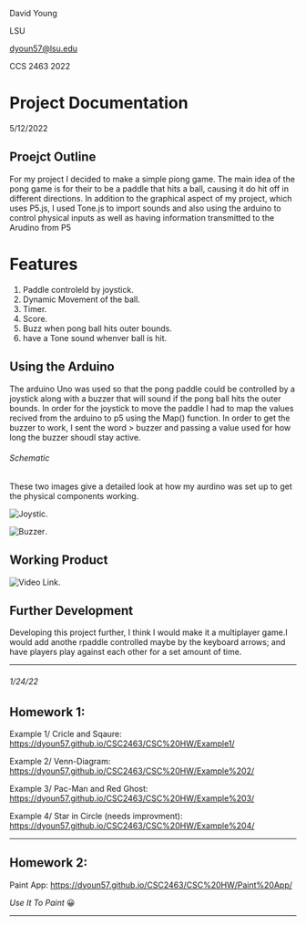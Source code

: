 David Young 

LSU

dyoun57@lsu.edu

CCS 2463 2022


 # Project Documentation  

5/12/2022

## Proejct Outline

For my project I decided to make a simple piong game. The main idea of the pong game is for their to be a paddle that hits a ball, causing it do hit off in different directions. In addition to the graphical aspect of my project, which uses P5.js, I used Tone.js to import sounds and also using the arduino to control physical inputs as well as having information transmitted to the Arudino from P5

# Features
1. Paddle controleld by joystick. 
2. Dynamic Movement of the ball.
3. Timer. 
4. Score. 
5. Buzz when pong ball hits outer bounds. 
6. have a Tone sound whenver ball is hit. 


## Using the Arduino

The arduino Uno was used so that the pong paddle could be controlled by a joystick along with a buzzer that will sound if the pong ball hits the outer bounds. In order for the joystick to move the paddle I had to map the values recived from the arduino to p5 using the Map() function. In order to get the buzzer to work, I sent the word > buzzer  and passing a value used for how long the buzzer shoudl stay active.

###### Schematic 
These two images give a detailed look at how my aurdino was set up to get the physical components working. 

![Joystic](https://www.google.com/url?sa=i&url=https%3A%2F%2Fcreate.arduino.cc%2Fprojecthub%2FMinukaThesathYapa%2Farduino-thumb-joystick-to-processing-92c182&psig=AOvVaw0wzzgJYeZxxUohbujTLLk9&ust=1652447523028000&source=images&cd=vfe&ved=0CAwQjRxqFwoTCIi19O6E2vcCFQAAAAAdAAAAABAD).

![Buzzer](https://www.google.com/url?sa=i&url=https%3A%2F%2Fwww.programmingelectronics.com%2Fan-easy-way-to-make-noise-with-arduino-using-tone%2F&psig=AOvVaw0mtjgWmXCLakaxwEhIJbdD&ust=1652447375955000&source=images&cd=vfe&ved=0CAwQjRxqFwoTCKDl46iE2vcCFQAAAAAdAAAAABAD).

## Working Product

![Video Link](https://youtu.be/MdHQmXUbjaA).

## Further Development 
Developing this project further, I think I would make it a multiplayer game.I would add anothe rpaddle controlled maybe by the keyboard arrows; and have players play against each other for a set amount of time. 


 



--------------------

###### 1/24/22

## Homework 1:

Example 1/ Cricle and Sqaure: https://dyoun57.github.io/CSC2463/CSC%20HW/Example1/

Example 2/ Venn-Diagram: https://dyoun57.github.io/CSC2463/CSC%20HW/Example%202/

Example 3/ Pac-Man and Red Ghost: https://dyoun57.github.io/CSC2463/CSC%20HW/Example%203/

Example 4/ Star in Circle (needs improvment): https://dyoun57.github.io/CSC2463/CSC%20HW/Example%204/

-----------------
## Homework 2:

Paint App: https://dyoun57.github.io/CSC2463/CSC%20HW/Paint%20App/

*Use It To Paint* 😀

-----------------




